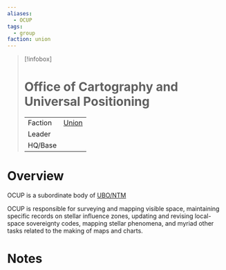 ```yaml
---
aliases:
  - OCUP
tags:
  - group
faction: union
---
```

> [!infobox] 
> # Office of Cartography and Universal Positioning
> | | |
> | ---- | ---- |
> | Faction | [Union](Union.md) |
> | Leader | |
> | HQ/Base | |


# Overview
OCUP is a subordinate body of [UBO/NTM](Union%20Bureau%20of%20Orbital%20and%20non-Terrestial%20Management.md)

OCUP is responsible for surveying and mapping visible space, maintaining specific records on stellar influence zones, updating and revising local-space sovereignty codes, mapping stellar phenomena, and myriad other tasks related to the making of maps and charts.

# Notes